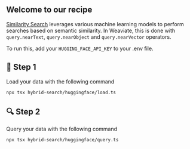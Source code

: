 ## Welcome to our recipe 

[Similarity Search](https://weaviate.io/blog/vector-search-explained) leverages various machine learning models to perform searches based on semantic similarity. In Weaviate, this is done with `query.nearText`, `query.nearObject` and `query.nearVector` operators.

To run this, add your `HUGGING_FACE_API_KEY` to your .env file. 

## 🌱 Step 1
Load your data with the following command


```bash
npx tsx hybrid-search/huggingface/load.ts
```

## 🔍 Step 2
Query your data with the following command

```bash
npx tsx hybrid-search/huggingface/query.ts
```
